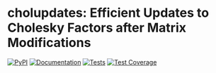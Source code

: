 # cholupdates: Efficient Updates to Cholesky Factors after Matrix Modifications

[![PyPI](https://img.shields.io/pypi/v/cholupdates?label=PyPI&style=flat-square&logo=pypi&logoColor=white)](https://pypi.org/project/cholupdates/)
[![Documentation](https://img.shields.io/readthedocs/cholupdates.svg?label=Documentation&style=flat-square&logo=read%20the%20docs&logoColor=white)](https://cholupdates.readthedocs.io/en/latest/)
[![Tests](https://img.shields.io/github/workflow/status/marvinpfoertner/cholupdates/Linting%20and%20Testing?label=Tests&style=flat-square&logo=github&logoColor=white)](https://github.com/marvinpfoertner/cholupdates/actions?query=workflow%3ALinting%20and%20Testing)
[![Test Coverage](https://img.shields.io/codecov/c/github/marvinpfoertner/cholupdates?style=flat-square&logo=codecov&logoColor=white&label=Test%20Coverage)](https://codecov.io/gh/marvinpfoertner/cholupdates)
